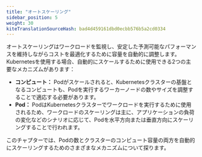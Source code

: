 ```yaml
---
title: "オートスケーリング"
sidebar_position: 5
weight: 30
kiteTranslationSourceHash: bad4d459161dbd0ecbb576b5a2cd0334
---
```


オートスケーリングはワークロードを監視し、安定した予測可能なパフォーマンスを維持しながらコストを最適化するために容量を自動的に調整します。Kubernetesを使用する場合、自動的にスケールするために使用できる2つの主要なメカニズムがあります：

- **コンピュート：** Podがスケールされると、Kubernetesクラスターの基盤となるコンピュートも、Podを実行するワーカーノードの数やサイズを調整することで適応する必要があります。
- **Pod：** PodはKubernetesクラスターでワークロードを実行するために使用されるため、ワークロードのスケーリングは主に、アプリケーションの負荷の変化などのシナリオに応じて、Podを水平方向または垂直方向にスケーリングすることで行われます。

このチャプターでは、Podの数とクラスターのコンピュート容量の両方を自動的にスケーリングするためのさまざまなメカニズムについて探ります。

